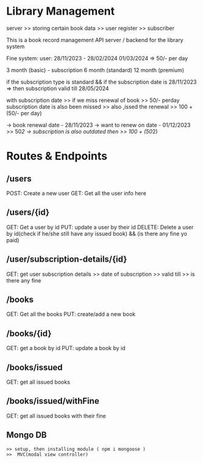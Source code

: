 # Library Management

server >> storing certain book data >> user register >> subscriber

This is a book record management API server / backend for the library system

Fine system:
user: 28/11/2023 - 28/02/2024
01/03/2024 => 50/- per day

3 month (basic) - subscription
6 month (standard)
12 month (premium)

if the subscription type is standard && if the subscription date is 28/11/2023
=> then subscription valid till 28/05/2024

with subscription date >> if we miss renewal of book >> 50/- perday
subscription date is also been missed >> also ,issed the renewal >> 100 + (50/- per day)

-> book renewal date - 28/11/2023
-> want to renew on date - 01/12/2023 >> 50*2
-> subscription is also outdated then >> 100 + (50*2)

# Routes & Endpoints

## /users

POST: Create a new user
GET: Get all the user info here

## /users/{id}

GET: Get a user by id
PUT: update a user by their id
DELETE: Delete a user by id(check if he/she still have any issued book) && (is there any fine yo paid)

## /user/subscription-details/{id}

GET: get user subscription details >> date of subscription >> valid till >> is there any fine

## /books

GET: Get all the books
PUT: create/add a new book

## /books/{id}

GET: get a book by id
PUT: update a book by id

## /books/issued

GET: get all issued books

## /books/issued/withFine

GET: get all issued books with their fine

## Mongo DB

    >> setup, then installing module ( npm i mongoose )
    >>  MVC(modal view controller)
